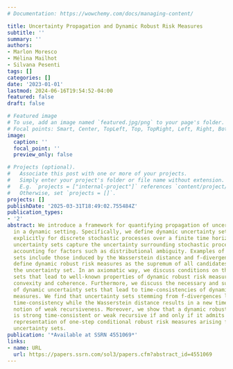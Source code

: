 ```yaml
---
# Documentation: https://wowchemy.com/docs/managing-content/

title: Uncertainty Propagation and Dynamic Robust Risk Measures
subtitle: ''
summary: ''
authors:
- Marlon Moresco
- Mélina Mailhot
- Silvana Pesenti
tags: []
categories: []
date: '2023-01-01'
lastmod: 2024-06-16T19:54:52-04:00
featured: false
draft: false

# Featured image
# To use, add an image named `featured.jpg/png` to your page's folder.
# Focal points: Smart, Center, TopLeft, Top, TopRight, Left, Right, BottomLeft, Bottom, BottomRight.
image:
  caption: ''
  focal_point: ''
  preview_only: false

# Projects (optional).
#   Associate this post with one or more of your projects.
#   Simply enter your project's folder or file name without extension.
#   E.g. `projects = ["internal-project"]` references `content/project/deep-learning/index.md`.
#   Otherwise, set `projects = []`.
projects: []
publishDate: '2025-03-31T18:49:02.755484Z'
publication_types:
- '2'
abstract: We introduce a framework for quantifying propagation of uncertainty arising
  in a dynamic setting. Specifically, we define dynamic uncertainty sets designed
  explicitly for discrete stochastic processes over a finite time horizon. These dynamic
  uncertainty sets capture the uncertainty surrounding stochastic processes and models,
  accounting for factors such as distributional ambiguity. Examples of uncertainty
  sets include those induced by the Wasserstein distance and f-divergences. We further
  define dynamic robust risk measures as the supremum of all candidates' risks within
  the uncertainty set. In an axiomatic way, we discuss conditions on the uncertainty
  sets that lead to well-known properties of dynamic robust risk measures, such as
  convexity and coherence. Furthermore, we discuss the necessary and sufficient properties
  of dynamic uncertainty sets that lead to time-consistencies of dynamic robust risk
  measures. We find that uncertainty sets stemming from f-divergences lead to strong
  time-consistency while the Wasserstein distance results in a new time-consistent
  notion of weak recursiveness. Moreover, we show that a dynamic robust risk measure
  is strong time-consistent or weak recursive if and only if it admits a recursive
  representation of one-step conditional robust risk measures arising from static
  uncertainty sets.
publication: '*Available at SSRN 4551069*'
links:
- name: URL
  url: https://papers.ssrn.com/sol3/papers.cfm?abstract_id=4551069
---
```

